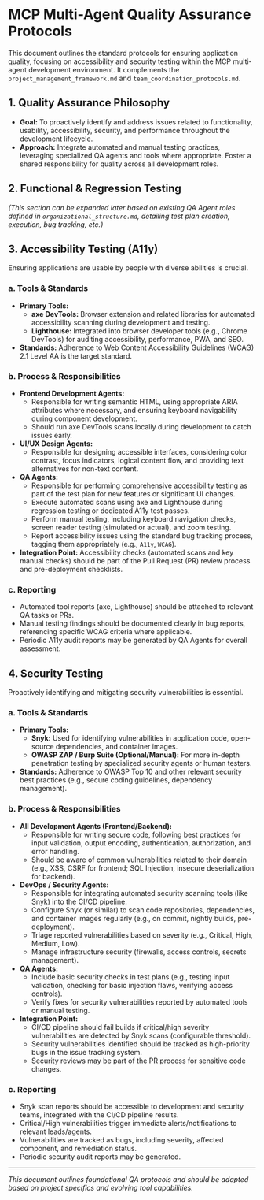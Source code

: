 # MCP Multi-Agent Quality Assurance Protocols

This document outlines the standard protocols for ensuring application quality, focusing on accessibility and security testing within the MCP multi-agent development environment. It complements the `project_management_framework.md` and `team_coordination_protocols.md`.

## 1. Quality Assurance Philosophy

*   **Goal:** To proactively identify and address issues related to functionality, usability, accessibility, security, and performance throughout the development lifecycle.
*   **Approach:** Integrate automated and manual testing practices, leveraging specialized QA agents and tools where appropriate. Foster a shared responsibility for quality across all development roles.

## 2. Functional & Regression Testing

*(This section can be expanded later based on existing QA Agent roles defined in `organizational_structure.md`, detailing test plan creation, execution, bug tracking, etc.)*

## 3. Accessibility Testing (A11y)

Ensuring applications are usable by people with diverse abilities is crucial.

### a. Tools & Standards
*   **Primary Tools:**
    *   **axe DevTools:** Browser extension and related libraries for automated accessibility scanning during development and testing.
    *   **Lighthouse:** Integrated into browser developer tools (e.g., Chrome DevTools) for auditing accessibility, performance, PWA, and SEO.
*   **Standards:** Adherence to Web Content Accessibility Guidelines (WCAG) 2.1 Level AA is the target standard.

### b. Process & Responsibilities
*   **Frontend Development Agents:**
    *   Responsible for writing semantic HTML, using appropriate ARIA attributes where necessary, and ensuring keyboard navigability during component development.
    *   Should run axe DevTools scans locally during development to catch issues early.
*   **UI/UX Design Agents:**
    *   Responsible for designing accessible interfaces, considering color contrast, focus indicators, logical content flow, and providing text alternatives for non-text content.
*   **QA Agents:**
    *   Responsible for performing comprehensive accessibility testing as part of the test plan for new features or significant UI changes.
    *   Execute automated scans using axe and Lighthouse during regression testing or dedicated A11y test passes.
    *   Perform manual testing, including keyboard navigation checks, screen reader testing (simulated or actual), and zoom testing.
    *   Report accessibility issues using the standard bug tracking process, tagging them appropriately (e.g., `A11y`, `WCAG`).
*   **Integration Point:** Accessibility checks (automated scans and key manual checks) should be part of the Pull Request (PR) review process and pre-deployment checklists.

### c. Reporting
*   Automated tool reports (axe, Lighthouse) should be attached to relevant QA tasks or PRs.
*   Manual testing findings should be documented clearly in bug reports, referencing specific WCAG criteria where applicable.
*   Periodic A11y audit reports may be generated by QA Agents for overall assessment.

## 4. Security Testing

Proactively identifying and mitigating security vulnerabilities is essential.

### a. Tools & Standards
*   **Primary Tools:**
    *   **Snyk:** Used for identifying vulnerabilities in application code, open-source dependencies, and container images.
    *   **OWASP ZAP / Burp Suite (Optional/Manual):** For more in-depth penetration testing by specialized security agents or human testers.
*   **Standards:** Adherence to OWASP Top 10 and other relevant security best practices (e.g., secure coding guidelines, dependency management).

### b. Process & Responsibilities
*   **All Development Agents (Frontend/Backend):**
    *   Responsible for writing secure code, following best practices for input validation, output encoding, authentication, authorization, and error handling.
    *   Should be aware of common vulnerabilities related to their domain (e.g., XSS, CSRF for frontend; SQL Injection, insecure deserialization for backend).
*   **DevOps / Security Agents:**
    *   Responsible for integrating automated security scanning tools (like Snyk) into the CI/CD pipeline.
    *   Configure Snyk (or similar) to scan code repositories, dependencies, and container images regularly (e.g., on commit, nightly builds, pre-deployment).
    *   Triage reported vulnerabilities based on severity (e.g., Critical, High, Medium, Low).
    *   Manage infrastructure security (firewalls, access controls, secrets management).
*   **QA Agents:**
    *   Include basic security checks in test plans (e.g., testing input validation, checking for basic injection flaws, verifying access controls).
    *   Verify fixes for security vulnerabilities reported by automated tools or manual testing.
*   **Integration Point:**
    *   CI/CD pipeline should fail builds if critical/high severity vulnerabilities are detected by Snyk scans (configurable threshold).
    *   Security vulnerabilities identified should be tracked as high-priority bugs in the issue tracking system.
    *   Security reviews may be part of the PR process for sensitive code changes.

### c. Reporting
*   Snyk scan reports should be accessible to development and security teams, integrated with the CI/CD pipeline results.
*   Critical/High vulnerabilities trigger immediate alerts/notifications to relevant leads/agents.
*   Vulnerabilities are tracked as bugs, including severity, affected component, and remediation status.
*   Periodic security audit reports may be generated.

---

*This document outlines foundational QA protocols and should be adapted based on project specifics and evolving tool capabilities.*

